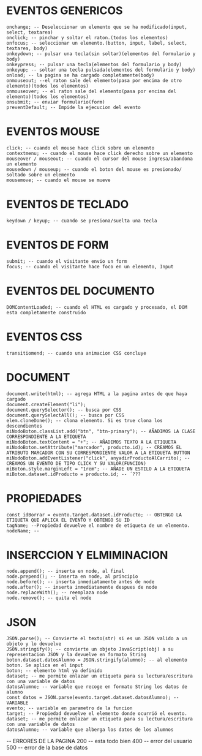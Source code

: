 # EVENTOS GENERICOS
    onchange; -- Deseleccionar un elemento que se ha modificado(input, select, textarea)
    onclick; -- pinchar y soltar el raton.(todos los elementos)
    onfocus; -- seleccionar un elemento.(button, input, label, select, textarea, body)
    onkeydown; -- pulsar una tecla(sin soltar)(elementos del formulario y body)
    onkeypress; -- pulsar una tecla(elementos del formulario y body)
    onkeyup; -- soltar una tecla pulsada(elementos del formulario y body)
    onload; -- la pagina se ha cargado completamente(body)
    onmouseout; --el raton sale del elemento(pasa por encima de otro elemento)(todos los elementos)
    onmouseover; -- el raton sale del elemento(pasa por encima del elemento)(todos los elementos)
    onsubmit; -- enviar formulario(form)
    preventDefault; -- Impide la ejecucion del evento

# EVENTOS MOUSE
    click; -- cuando el mouse hace click sobre un elemento
    contextmenu; -- cuando el mouse hace click derecho sobre un elemento
    mouseover / mouseout; -- cuando el cursor del mouse ingresa/abandona un elemento
    mousedown / mouseup; -- cuando el boton del mouse es presionado/ soltado sobre un elemento
    mousemove; -- cuando el mouse se mueve

# EVENTOS DE TECLADO
    keydown / keyup; -- cuando se presiona/suelta una tecla

# EVENTOS DE FORM
    submit; -- cuando el visitante envio un form
    focus; -- cuando el visitante hace foco en un elemento, Input

# EVENTOS DEL DOCUMENTO
    DOMContentLoaded; -- cuando el HTML es cargado y procesado, el DOM esta completamente construido

# EVENTOS CSS
    transitiomend; -- cuando una animacion CSS concluye

# DOCUMENT
    document.write(html); -- agrega HTML a la pagina antes de que haya cargado
    document.createElement("li");
    document.querySelector(); -- busca por CSS
    document.querySelectAll(); -- busca por CSS
    elem.cloneDone(); -- clona elemento. Si es true clona los descendientes
    miNodoBoton.classList.add("btn", "btn-primary"); -- AÑADIMOS LA CLASE CORRESPONDIENTE A LA ETIQUETA
    miNodoBoton.textContent = "+"; -- AÑADIMOS TEXTO A LA ETIQUETA
    miNodoBoton.setAttribute("marcador", producto.id); -- CREAMOS EL ATRIBUTO MARCADOR CON SU CORRESPONDIENTE VALOR A LA ETIQUETA BUTTON
    miNodoBoton.addEventListener("click", anyadirProductoAlCarrito); -- CREAMOS UN EVENTO DE TIPO CLICK Y SU VALOR(FUNCION)
    miBoton.style.marginLeft = "1rem"; -- AÑADE UN ESTILO A LA ETIQUETA
    miBoton.dataset.idProducto = producto.id; -- ´???

# PROPIEDADES
    const idBorrar = evento.target.dataset.idProducto; -- OBTENGO LA ETIQUETA QUE APLICA EL EVENTO Y OBTENGO SU ID
    tagName; --Propiedad devuelve el nombre de etiqueta de un elemento.
    nodeName; --

# INSERCCION Y ELMIMINACION
    node.append(); -- inserta en node, al final
    node.prepend(); -- inserta en node, al principio
    node.before(); -- inserta inmediatamente antes de node
    node.after(); -- inserta inmediatamente despues de node
    node.replaceWith(); -- reemplaza node
    node.remove(); -- quita el node

# JSON
    JSON.parse(); -- Convierte el texto(str) si es un JSON valido a un objeto y lo devuelve
    JSON.stringify(); -- convierte un objeto JavaScript(obj) a su representacion JSON y la devuelve en formato String
    boton.dataset.datosAlumno = JSON.stringify(alumno); -- al elemento boton. Se aplica en el input
    boton; -- elemento html ya definido
    dataset; -- me permite enlazar un etiqueta para su lectura/escritura con una variable de datos
    datosAlumno; -- variable que recoge en formato String los datos de alumno
    const datos = JSON.parse(evento.target.dataset.datosAlumno); -- VARIABLE
    evento; -- variable en parametro de la funcion
    target; -- Propiedad devuelve el elemento donde ocurrió el evento.
    dataset; -- me permite enlazar un etiqueta para su lectura/escritura con una variable de datos
    datosAlumno; -- variable que alberga los datos de los alumnos

-- ERRORES DE LA PAGINA
200 -- esta todo bien
400 -- error del usuario
500 -- error de la base de datos
